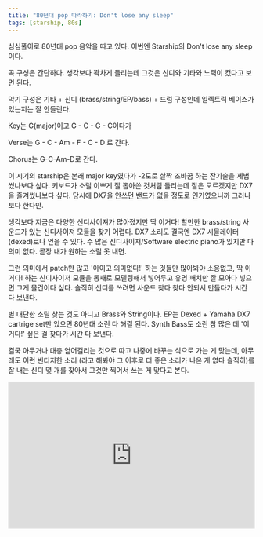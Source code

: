 ```yaml
---
title: "80년대 pop 따라하기: Don't lose any sleep"
tags: [starship, 80s]
---
```


심심풀이로 80년대 pop 음악을 따고 있다. 이번엔 Starship의 Don't lose any sleep이다.

곡 구성은 간단하다. 생각보다 꽉차게 들리는데 그것은 신디와 기타와 노력이 컸다고 보면 된다.

악기 구성은 기타 + 신디 (brass/string/EP/bass) + 드럼 구성인데 일렉트릭 베이스가 있는지는 잘 안들린다.

Key는 G(major)이고 G - C - G - C이다가 

Verse는 G - C - Am - F - C - D 로 간다.

Chorus는 G-C-Am-D로 간다.

이 시기의 starship은 본래 major key였다가 -2도로 살짝 조바꿈 하는 잔기술을 제법 썼나보다 싶다. 키보드가 소릴 이쁘게 잘 뽑아쓴 것처럼 들리는데 잘은 모르겠지만 DX7을 즐겨썼나보다 싶다. 당시에 DX7을 안쓰던 밴드가 없을 정도로 인기였으니까 그러나보다 한다만.

생각보다 지금은 다양한 신디사이져가 많아졌지만 딱 이거다! 할만한 brass/string 사운드가 있는 신디사이져 모듈을 찾기 어렵다. DX7 소리도 결국엔 DX7 시뮬레이터 (dexed)로나 얻을 수 있다. 수 많은 신디사이저/Software electric piano가 있지만 다 의미 없다. 곧장 내가 원하는 소릴 못 내면.

그런 의미에서 patch만 많고 '아이고 의미없다!' 하는 것들만 많아봐야 소용없고, 딱 이거다! 하는 신디사이저 모듈을 통째로 모델링해서 넣어두고 유명 패치만 잘 모아다 넣으면 그게 물건이다 싶다. 솔직히 신디를 쓰려면 사운드 찾다 찾다 안되서 만들다가 시간 다 보낸다.

별 대단한 소릴 찾는 것도 아니고 Brass와 String이다. EP는 Dexed + Yamaha DX7 cartrige set만 있으면 80년대 소린 다 해결 된다. Synth Bass도 소린 참 많은 데 '이거다!' 싶은 걸 찾다가 시간 다 보낸다. 

결국 아무거나 대충 얻어걸리는 것으로 따고 나중에 바꾸는 식으로 가는 게 맞는데, 아무래도 이런 빈티지한 소리 (라고 해봐야 그 이후로 더 좋은 소리가 나온 게 없다 솔직히)를 잘 내는 신디 몇 개를 찾아서 그것만 찍어서 쓰는 게 맞다고 본다.

<iframe width="100%" height="300" scrolling="no" frameborder="no" allow="autoplay" src="https://w.soundcloud.com/player/?url=https%3A//api.soundcloud.com/tracks/606705924&color=%23ff5500&auto_play=false&hide_related=false&show_comments=true&show_user=true&show_reposts=false&show_teaser=true&visual=true"></iframe>
